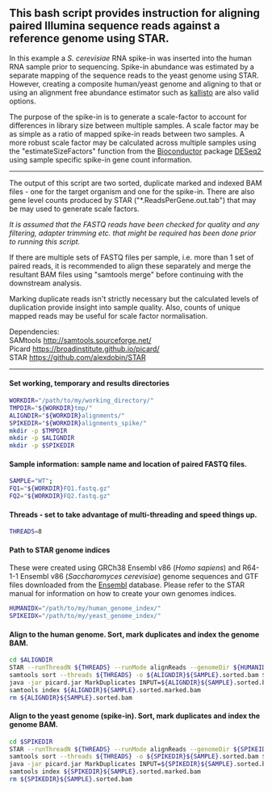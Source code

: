 ## This bash script provides instruction for aligning paired Illumina sequence reads against a reference genome using STAR.

In this example a *S. cerevisiae* RNA spike-in was inserted into the human RNA sample prior to sequencing.  Spike-in abundance was estimated by a separate mapping of the sequence reads to the yeast genome using STAR.  However, creating a composite human/yeast genome and aligning to that or using an alignment free abundance estimator such as [kallisto](https://pachterlab.github.io/kallisto/) are also valid options.

The purpose of the spike-in is to generate a scale-factor to account for differences in library size between multiple samples.  A scale factor may be as simple as a ratio of mapped spike-in reads between two samples.  A more robust scale factor may be calculated across multiple samples using the "estimateSizeFactors" function from the [Bioconductor](https://bioconductor.org/) package [DESeq2](https://bioconductor.org/packages/release/bioc/html/DESeq2.html) using sample specific spike-in gene count information.

---

The output of this script are two sorted, duplicate marked and indexed BAM files - one for the target organism and one for the spike-in.  There are also gene level counts produced by STAR ("*.ReadsPerGene.out.tab") that may be may used to generate scale factors.

*It is assumed that the FASTQ reads have been checked for quality and any filtering, adapter trimming etc. that might be required has been done prior to running this script.*

If there are multiple sets of FASTQ files per sample, i.e. more than 1 set of paired reads, it is recommended to align these separately and merge the resultant BAM files using "samtools merge" before continuing with the downstream analysis.

Marking duplicate reads isn't strictly necessary but the calculated levels of duplication provide insight into sample quality.  Also, counts of unique mapped reads may be useful for scale factor normalisation.

Dependencies:<br>
SAMtools     http://samtools.sourceforge.net/<br>
Picard       https://broadinstitute.github.io/picard/<br>
STAR         https://github.com/alexdobin/STAR<br>

---

#### Set working, temporary and results directories
```bash
WORKDIR="/path/to/my/working_directory/"
TMPDIR="${WORKDIR}tmp/"
ALIGNDIR="${WORKDIR}alignments/"
SPIKEDIR="${WORKDIR}alignments_spike/"
mkdir -p $TMPDIR
mkdir -p $ALIGNDIR
mkdir -p $SPIKEDIR
```


#### Sample information: sample name and location of paired FASTQ files.
```bash
SAMPLE="WT";
FQ1="${WORKDIR}FQ1.fastq.gz"
FQ2="${WORKDIR}FQ2.fastq.gz"
```


#### Threads - set to take advantage of multi-threading and speed things up.
```bash
THREADS=8
```


#### Path to STAR genome indices
These were created using GRCh38 Ensembl v86 (*Homo sapiens*) and R64-1-1 Ensembl v86 (*Saccharomyces cerevisiae*) genome sequences and GTF files downloaded from the [Ensembl](https://www.ensembl.org/index.html) database.  Please refer to the STAR manual for information on how to create your own genomes indices.
```bash
HUMANIDX="/path/to/my/human_genome_index/"
SPIKEIDX="/path/to/my/yeast_genome_index/"
```


#### Align to the human genome.  Sort, mark duplicates and index the genome BAM.
```bash
cd $ALIGNDIR
STAR --runThreadN ${THREADS} --runMode alignReads --genomeDir ${HUMANIDX} --readFilesIn ${FQ1} ${FQ2} --readFilesCommand zcat --quantMode TranscriptomeSAM GeneCounts --twopassMode Basic --outSAMunmapped None --outSAMattrRGline ID:${SAMPLE} PU:${SAMPLE} SM:${SAMPLE} LB:unknown PL:illumina --outSAMtype BAM Unsorted --outTmpDir ${TMPDIR}${SAMPLE} --outFileNamePrefix ${SAMPLE}.
samtools sort --threads ${THREADS} -o ${ALIGNDIR}${SAMPLE}.sorted.bam ${ALIGNDIR}${SAMPLE}.Aligned.out.bam
java -jar picard.jar MarkDuplicates INPUT=${ALIGNDIR}${SAMPLE}.sorted.bam OUTPUT=${ALIGNDIR}${SAMPLE}.sorted.marked.bam METRICS_FILE=${ALIGNDIR}${SAMPLE}.sorted.marked.metrics REMOVE_DUPLICATES=false ASSUME_SORTED=true MAX_RECORDS_IN_RAM=2000000 VALIDATION_STRINGENCY=LENIENT TMP_DIR=${TMPDIR}${SAMPLE}
samtools index ${ALIGNDIR}${SAMPLE}.sorted.marked.bam
rm ${ALIGNDIR}${SAMPLE}.sorted.bam
```

#### Align to the yeast genome (spike-in).  Sort, mark duplicates and index the genome BAM.
```bash
cd $SPIKEDIR
STAR --runThreadN ${THREADS} --runMode alignReads --genomeDir ${SPIKEIDX} --readFilesIn ${FQ1} ${FQ2} --readFilesCommand zcat --quantMode TranscriptomeSAM GeneCounts --twopassMode Basic --outSAMunmapped None --outSAMattrRGline ID:${SAMPLE} PU:${SAMPLE} SM:${SAMPLE} LB:unknown PL:illumina --outSAMtype BAM Unsorted --outTmpDir ${TMPDIR}${SAMPLE}.spike --outFileNamePrefix ${SAMPLE}.
samtools sort --threads ${THREADS} -o ${SPIKEDIR}${SAMPLE}.sorted.bam ${SPIKEDIR}${SAMPLE}.Aligned.out.bam
java -jar picard.jar MarkDuplicates INPUT=${SPIKEDIR}${SAMPLE}.sorted.bam OUTPUT=${SPIKEDIR}${SAMPLE}.sorted.marked.bam METRICS_FILE=${SPIKEDIR}${SAMPLE}.sorted.marked.metrics REMOVE_DUPLICATES=false ASSUME_SORTED=true MAX_RECORDS_IN_RAM=2000000 VALIDATION_STRINGENCY=LENIENT TMP_DIR=${TMPDIR}${SAMPLE}
samtools index ${SPIKEDIR}${SAMPLE}.sorted.marked.bam 
rm ${SPIKEDIR}${SAMPLE}.sorted.bam
```
